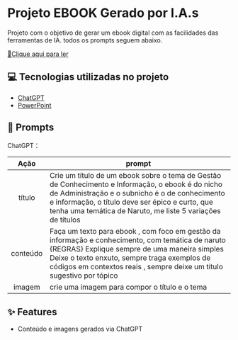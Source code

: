 # Projeto EBOOK Gerado por I.A.s

Projeto com o objetivo de gerar um ebook digital com as facilidades das ferramentas de IA. todos os prompts
seguem abaixo.

<a href="https://github.com/claraufam/projeto-ebook/pull/1" title="View PDF now"> 📕Clique aqui para ler</a>

## 💻 Tecnologias utilizadas no projeto

- [ChatGPT](https://chat.openai.com/) 
- [PowerPoint](https://www.microsoft.com/en/microsoft-365/powerpoint)

## 🧠 Prompts


ChatGPT：

|   Ação   | prompt                                                                                                                                                                                                                                                                         |
| :------: | ------------------------------------------------------------------------------------------------------------------------------------------------------------------------------------------------------------------------------------------------------------------------------ |
|  título  | Crie um título de um ebook sobre o tema de Gestão de Conhecimento e Informação, o ebook é do nicho de Administração e o subnicho é o de conhecimento e informação, o título deve ser épico e curto, que tenha uma temática de Naruto, me liste 5 variações de títulos                                                       |
| conteúdo | Faça um texto para ebook , com foco em gestão da informação e conhecimento, com temática de naruto {REGRAS} Explique sempre de uma maneira simples Deixe o texto enxuto, sempre traga exemplos de códigos em contextos reais , sempre deixe um título sugestivo por tópico |
| imagem | crie uma imagem para compor o título e o tema                                                    |

## ✨ Features

- Conteúdo e imagens gerados via ChatGPT
